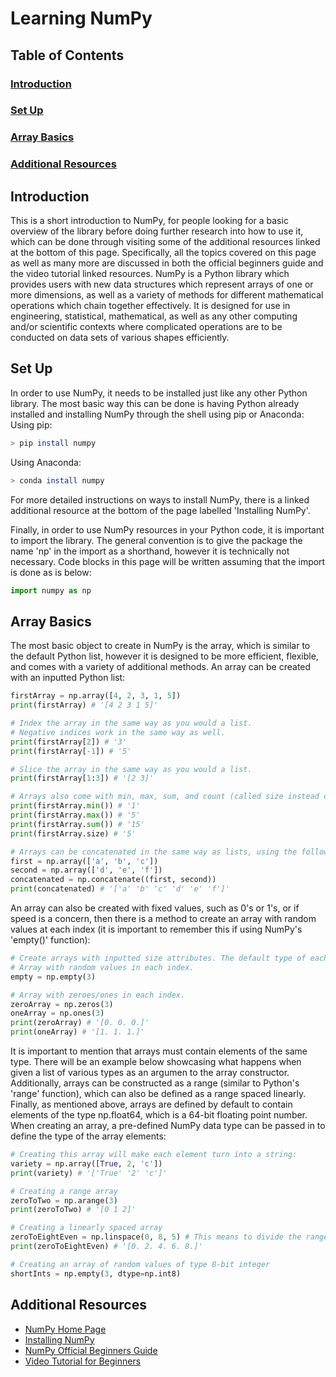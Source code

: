 # Learning NumPy

## Table of Contents

### [Introduction](#introduction-1)

### [Set Up](#set-up-1)

### [Array Basics](#array-basics-1)

### [Additional Resources](#additional-resources-1)

## Introduction
This is a short introduction to NumPy, for people looking for a basic overview of the library before doing further research into how to use it, which can be done through visiting some of the additional resources linked at the bottom of this page. Specifically, all the topics covered on this page as well as many more are discussed in both the official beginners guide and the video tutorial linked resources.
NumPy is a Python library which provides users with new data structures which represent arrays of one or more dimensions, as well as a variety of methods for different mathematical operations which chain together effectively. It is designed for use in engineering, statistical, mathematical, as well as any other computing and/or scientific contexts where complicated operations are to be conducted on data sets of various shapes efficiently.

## Set Up
In order to use NumPy, it needs to be installed just like any other Python library. The most basic way this can be done is having Python already installed and installing NumPy through the shell using pip or Anaconda:
Using pip:
```bash
> pip install numpy
```
Using Anaconda:
```bash
> conda install numpy
```
For more detailed instructions on ways to install NumPy, there is a linked additional resource at the bottom of the page labelled 'Installing NumPy'.

Finally, in order to use NumPy resources in your Python code, it is important to import the library. The general convention is to give the package the name 'np' in the import as a shorthand, however it is technically not necessary. Code blocks in this page will be written assuming that the import is done as is below:
```py
import numpy as np
```

## Array Basics
The most basic object to create in NumPy is the array, which is similar to the default Python list, however it is designed to be more efficient, flexible, and comes with a variety of additional methods. An array can be created with an inputted Python list:
```py
firstArray = np.array([4, 2, 3, 1, 5])
print(firstArray) # '[4 2 3 1 5]'

# Index the array in the same way as you would a list.
# Negative indices work in the same way as well.
print(firstArray[2]) # '3'
print(firstArray[-1]) # '5'

# Slice the array in the same way as you would a list.
print(firstArray[1:3]) # '[2 3]'

# Arrays also come with min, max, sum, and count (called size instead of count).
print(firstArray.min()) # '1'
print(firstArray.max()) # '5'
print(firstArray.sum()) # '15'
print(firstArray.size) # '5'

# Arrays can be concatenated in the same way as lists, using the following method:
first = np.array(['a', 'b', 'c'])
second = np.array(['d', 'e', 'f'])
concatenated = np.concatenate((first, second))
print(concatenated) # '['a' 'b' 'c' 'd' 'e' 'f']'
```

An array can also be created with fixed values, such as 0's or 1's, or if speed is a concern, then there is a method to create an array with random values at each index (it is important to remember this if using NumPy's 'empty()' function):
```py
# Create arrays with inputted size attributes. The default type of each element in these arrays is a 64-bit float, which is why 0 appears as '0.'.
# Array with random values in each index.
empty = np.empty(3)

# Array with zeroes/ones in each index.
zeroArray = np.zeros(3)
oneArray = np.ones(3)
print(zeroArray) # '[0. 0. 0.]'
print(oneArray) # '[1. 1. 1.]'
```

It is important to mention that arrays must contain elements of the same type. There will be an example below showcasing what happens when given a list of various types as an argumen to the array constructor. 
Additionally, arrays can be constructed as a range (similar to Python's 'range' function), which can also be defined as a range spaced linearly. 
Finally, as mentioned above, arrays are defined by default to contain elements of the type np.float64, which is a 64-bit floating point number. When creating an array, a pre-defined NumPy data type can be passed in to define the type of the array elements:
```py
# Creating this array will make each element turn into a string:
variety = np.array([True, 2, 'c'])
print(variety) # '['True' '2' 'c']'

# Creating a range array
zeroToTwo = np.arange(3)
print(zeroToTwo) # '[0 1 2]'

# Creating a linearly spaced array
zeroToEightEven = np.linspace(0, 8, 5) # This means to divide the range from 0 to 8 (inclusive) into 5 points, dividing the space between each part linearly.
print(zeroToEightEven) # '[0. 2. 4. 6. 8.]'

# Creating an array of random values of type 8-bit integer
shortInts = np.empty(3, dtype=np.int8)
```

## Additional Resources

- [NumPy Home Page](https://numpy.org/)
- [Installing NumPy](https://numpy.org/install/)
- [NumPy Official Beginners Guide](https://numpy.org/doc/stable/user/absolute_beginners.html)
- [Video Tutorial for Beginners](https://www.youtube.com/watch?v=QUT1VHiLmmI&ab_channel=freeCodeCamp.org)
